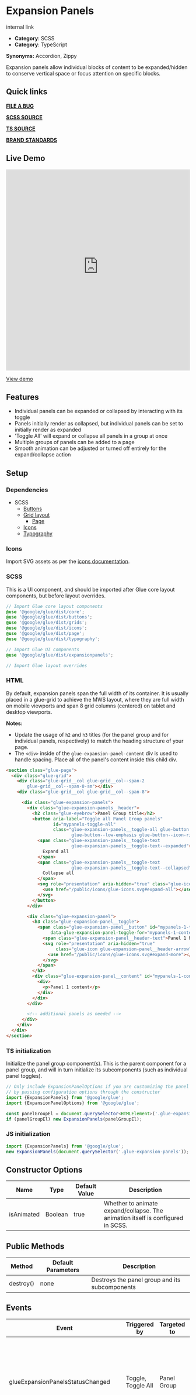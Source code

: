 # Expansion Panels

internal link

<!--*
# Document freshness: For more information, see internal link
freshness: { owner: 'glue-eng-core' reviewed: '2023-07-05' }
*-->



-   **Category**: SCSS
-   **Category**: TypeScript

**Synonyms:** Accordion, Zippy

Expansion panels allow individual blocks of content to be expanded/hidden to
conserve vertical space or focus attention on specific blocks.

## Quick links

<section class="multicol">

**[FILE A BUG](https://b.corp.google.com/issues/new?component=86195&template=326202&title=%5BExpansion%20Panels%5D)**

**[SCSS SOURCE](/src/expansionpanels/_index.scss)**

**[TS SOURCE](/src/expansionpanels/model.ts)**

**[BRAND STANDARDS](https://standards.google/guidelines/marketing-web-standards/components/accordions.html)**

</section>

## Live Demo

<iframe src="https://28-0-dot-glue-demo.appspot.com/standards-demos/components/expansion-panels/"
        width="100%" height="550" style="border:0;max-width:760px;"></iframe>

[View demo](https://28-0-dot-glue-demo.appspot.com/standards-demos/components/expansion-panels/)

## Features

-   Individual panels can be expanded or collapsed by interacting with its
    toggle
-   Panels initially render as collapsed, but individual panels can be set to
    initially render as expanded
-   'Toggle All' will expand or collapse all panels in a group at once
-   Multiple groups of panels can be added to a page
-   Smooth animation can be adjusted or turned off entirely for the
    expand/collapse action

## Setup

### Dependencies

-   SCSS
    -   [Buttons](/docs/components/buttons.md)
    -   [Grid layout](/docs/components/grid-layout.md)
        -   [Page](/docs/components/page.md)
    -   [Icons](/docs/components/icons.md)
    -   [Typography](/docs/components/typography.md)

### Icons

Import SVG assets as per the
[icons documentation](/docs/components/icons.md).

### SCSS

This is a UI component, and should be imported after Glue core layout
components, but before layout overrides.

```scss
// Import Glue core layout components
@use '@google/glue/dist/core';
@use '@google/glue/dist/buttons';
@use '@google/glue/dist/grids';
@use '@google/glue/dist/icons';
@use '@google/glue/dist/page';
@use '@google/glue/dist/typography';

// Import Glue UI components
@use '@google/glue/dist/expansionpanels';

// Import Glue layout overrides
```


### HTML

By default, expansion panels span the full width of its container. It is usually
placed in a glue-grid to achieve the MWS layout, where they are full width on
mobile viewports and span 8 grid columns (centered) on tablet and desktop
viewports.

**Notes:**

-   Update the usage of `h2` and `h3` titles (for the panel group and for
    individual panels, respectively) to match the heading structure of your
    page.
-   The `<div>` inside of the `glue-expansion-panel-content` div is used to
    handle spacing. Place all of the panel's content inside this child div.

```html
<section class="glue-page">
  <div class="glue-grid">
    <div class="glue-grid__col glue-grid__col--span-2
        glue-grid__col--span-0-sm"></div>
    <div class="glue-grid__col glue-grid__col--span-8">

      <div class="glue-expansion-panels">
        <div class="glue-expansion-panels__header">
          <h2 class="glue-eyebrow">Panel Group title</h2>
          <button aria-label="Toggle all Panel Group panels"
                  id="mypanels-toggle-all"
                  class="glue-expansion-panels__toggle-all glue-button
                         glue-button--low-emphasis glue-button--icon-right">
            <span class="glue-expansion-panels__toggle-text
                         glue-expansion-panels__toggle-text--expanded">
              Expand all
            </span>
            <span class="glue-expansion-panels__toggle-text
                         glue-expansion-panels__toggle-text--collapsed">
              Collapse all
            </span>
            <svg role="presentation" aria-hidden="true" class="glue-icon">
              <use href="/public/icons/glue-icons.svg#expand-all"></use>
            </svg>
          </button>
        </div>

        <div class="glue-expansion-panel">
          <h3 class="glue-expansion-panel__toggle">
            <span class="glue-expansion-panel__button" id="mypanels-1-toggle"
                 data-glue-expansion-panel-toggle-for="mypanels-1-content">
              <span class="glue-expansion-panel__header-text">Panel 1 header</span>
              <svg role="presentation" aria-hidden="true"
                   class="glue-icon glue-expansion-panel__header-arrow">
                <use href="/public/icons/glue-icons.svg#expand-more"></use>
              </svg>
            </span>
          </h3>
          <div class="glue-expansion-panel__content" id="mypanels-1-content">
            <div>
              <p>Panel 1 content</p>
            </div>
          </div>
        </div>

        <!-- additional panels as needed -->
      </div>
    </div>
  </div>
</section>
```

### TS initialization

Initialize the panel group component(s). This is the parent component for a
panel group, and will in turn initialize its subcomponents (such as individual
panel toggles).

```ts
// Only include ExpansionPanelOptions if you are customizing the panel group
// by passing configuration options through the constructor
import {ExpansionPanels} from '@google/glue';
import {ExpansionPanelOptions} from '@google/glue';

const panelGroupEl = document.querySelector<HTMLElement>('.glue-expansion-panels');
if (panelGroupEl) new ExpansionPanels(panelGroupEl);
```


### JS initialization

```js
import {ExpansionPanels} from '@google/glue';
new ExpansionPanels(document.querySelector('.glue-expansion-panels'));
```

## Constructor Options

Name       | Type    | Default Value | Description
---------- | ------- | ------------- | -----------
isAnimated | Boolean | true          | Whether to animate expand/collapse. The animation itself is configured in SCSS.

## Public Methods

Method    | Default Parameters | Description
--------- | ------------------ | ----------------------------------------------
destroy() | none               | Destroys the panel group and its subcomponents

## Events

Event                                 | Triggered by       | Targeted to | Description
------------------------------------- | ------------------ | ----------- | -----------
glueExpansionPanelsStatusChanged      | Toggle, Toggle All | Panel Group | Indicates a change in the group status (a panel has been toggled, all panels have been toggled) so classes can be updated
glueExpansionPanelsToggleContent      | Toggle             | Content     | Tells the content linked to that toggle to expand or collapse
glueExpansionPanelsExpandAllContent   | Toggle All         | Content     | Tells all content in the group to expand
glueExpansionPanelsCollapseAllContent | Toggle All         | Content     | Tells all content in the group to collapse

## Variations

### Removing the Toggle All button

While the Toggle All button provides a way to easily see/hide all the panel
content at once, it is optional. It is highly recommended for any group that
includes 3 or more panels.

If you remove the Toggle All button, you can remove the button SCSS dependency.

### Multiple expansion panel groups per page

If you have multiple panel groups on the same HTML page, you will need to set a
named Expansion Panels model for each, using `data-glue-expansion-panels-key`.

```html
<div class="glue-expansion-panels"
     data-glue-expansion-panels-key="panelGroupOne">
  <!-- expansion panel group 1 content -->
</div>

<div class="glue-expansion-panels"
     data-glue-expansion-panels-key="panelGroupTwo">
  <!-- expansion panel group 2 content -->
</div>
```

Conversely, if you have multiple panel groups you wish to function as a singular
unit, you can pass in the same model name to each one.

### Individual panel initially expanded

Panels in a group are initially rendered as collapsed. You can override this and
have a panel initially render as expanded by setting a data-glue attribute on
that panel's content.

```html
<div class="glue-expansion-panel__content"
     data-glue-expansion-panel-initial="expanded"
     id="mypanels-1-content">
  <div>
    <!-- panel content -->
  </div>
</div>
```

### Changing panel expand/collapse animation

If you would like to change the panel animation you will need to update the SCSS
or TS.

#### Changing the timing (SCSS)

If you'd like to update the animation timing from the default value of 200ms,
you can override the default values in the SCSS when importing the expansion
panel styles.

```scss
@use '@google/glue/dist/expansionpanels' with (
  $animation-timing-content: 500ms
);
```

#### Removing animation completely

If you would like to remove animation from the expansion panel altogether, set
`isAnimated` to `false` and pass it in when initializing the panel group.

```ts
const panelOpts = ({
  isAnimated: false
});

new ExpansionPanels(document.querySelector('.glue-expansion-panels'),
    panelOpts);
```

It is not necessary to update the SCSS in this case.

### Placing outside of the grid

If you do not want to put the panels inside of a grid structure, but want to use
the same width/spacing, you can use a
[grid mixin](/docs/components/grid-layout.md).
You will still need to put it inside of a glue-page element to set page margins.

In the SCSS:

```scss
@use '@google/glue/dist/breakpoints/mixins' as glue-breakpoints-mixins;
@use '@google/glue/dist/grids/mixins' as glue-grids-mixins;

.my-panel-group {
  @include glue-breakpoints-mixins.bp(md) {
    @include glue-grids-mixins.glue-grid-col-offset(2, true);
  }
}
```


In the HTML:

```html
<section class="glue-page">
  <div class="glue-expansion-panels my-panel-group">
    <!-- expansion panel group content -->
  </div>
</section>
```

## Accessibility

-   Set an appropriate `aria-label` on the Toggle All element that describes the
    full action of the button (instead of relying on the visual text changing
    between 'Expand all' and 'Collapse all'.)
-   In order to show tooltips on each toggle, set the attributes
    `data-glue-expansion-panel-expand-tooltip` and
    `data-glue-expansion-panel-collapse-tooltip` on the panels root element.
-   Set an ID for each `glue-expansion-panel__button` element. This will set
    `aria-labelledby` on the content element.
-   Set an ID for each `glue-expansion-panel__content` element. This ID is
    passed to toggle with `data-glue-expansion-panel-toggle-for`. If the toggle
    is not properly linked to a panel content element, the panel group will
    throw an error.
